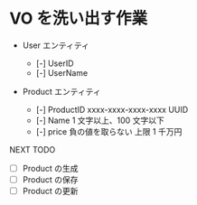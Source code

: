 # VO を洗い出す作業

- User エンティティ

  - [-] UserID
  - [-] UserName

- Product エンティティ
  - [-] ProductID
    xxxx-xxxx-xxxx-xxxx
    UUID
  - [-] Name
    1 文字以上、100 文字以下
  - [-] price
    負の値を取らない
    上限 1 千万円

NEXT TODO

- [ ] Product の生成
- [ ] Product の保存
- [ ] Product の更新
